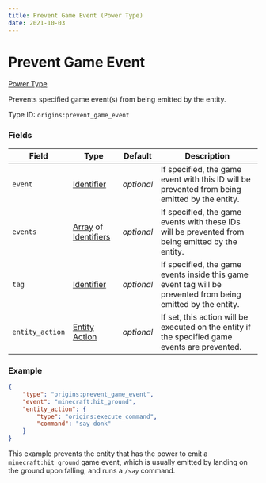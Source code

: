 ```yaml
---
title: Prevent Game Event (Power Type)
date: 2021-10-03
---
```

# Prevent Game Event

[Power Type](../power_types.md)

Prevents specified game event(s) from being emitted by the entity.

Type ID: `origins:prevent_game_event`

### Fields

Field | Type | Default | Description
------|------|---------|-------------
`event` | [Identifier](../data_types/identifier.md) | _optional_ | If specified, the game event with this ID will be prevented from being emitted by the entity.
`events` | [Array](../data_types/array.md) of [Identifiers](../data_types/identifier.md) | _optional_ | If specified, the game events with these IDs will be prevented from being emitted by the entity.
`tag` | [Identifier](../data_types/identifier.md) | _optional_ | If specified, the game events inside this game event tag will be prevented from being emitted by the entity.
`entity_action` | [Entity Action](../entity_actions.md) | _optional_ | If set, this action will be executed on the entity if the specified game events are prevented.

### Example
```json
{
    "type": "origins:prevent_game_event",
    "event": "minecraft:hit_ground",
    "entity_action": {
        "type": "origins:execute_command",
        "command": "say donk"
    }
}
```
This example prevents the entity that has the power to emit a `minecraft:hit_ground` game event, which is usually emitted by landing on the ground upon falling, and runs a `/say` command.